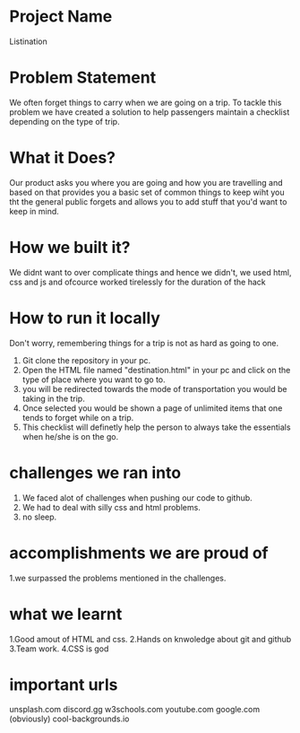 # Project Name
Listination

# Problem Statement

We often forget things to carry when we are going on a trip. To tackle this problem we have created a solution to help passengers maintain a checklist depending on the type of trip.

# What it Does?

Our product asks you where you are going and how you are travelling and based on that provides you a basic set of common things to keep wiht you tht the general public forgets and allows you to add stuff that you'd want to keep in mind.

# How we built it?
We didnt want to over complicate things and hence we didn't, we used html, css and js and ofcource worked tirelessly for the duration of the hack

# How to run it locally
Don't worry, remembering things for a trip is not as hard as going to one. 
1. Git clone the repository  in your pc.
2. Open the HTML file named "destination.html" in your pc and click on the type of place where you want to go to.
3. you will be redirected towards the mode of transportation you would be taking in the trip.
4. Once selected you would be shown a page of unlimited items that one tends to forget while on a trip.
5. This checklist will definetly help the person to always take the essentials when he/she is on the go.

# challenges we ran into
1. We faced alot of challenges when pushing our code to github.
2. We had to deal with silly css and html problems.
3. no sleep.

# accomplishments we are proud of 
1.we surpassed the problems mentioned in the challenges.

# what we learnt 
1.Good amout of HTML and css.
2.Hands on knwoledge about git and github
3.Team work.
4.CSS is god

# important urls
unsplash.com
discord.gg
w3schools.com
youtube.com
google.com (obviously)
cool-backgrounds.io


